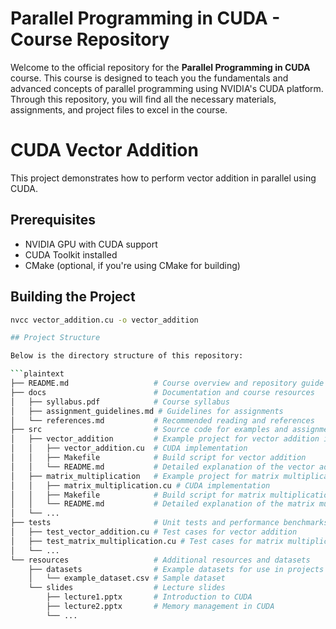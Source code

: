 # Parallel Programming in CUDA - Course Repository

Welcome to the official repository for the **Parallel Programming in CUDA** course. This course is designed to teach you the fundamentals and advanced concepts of parallel programming using NVIDIA's CUDA platform. Through this repository, you will find all the necessary materials, assignments, and project files to excel in the course.

# CUDA Vector Addition

This project demonstrates how to perform vector addition in parallel using CUDA.

## Prerequisites

- NVIDIA GPU with CUDA support
- CUDA Toolkit installed
- CMake (optional, if you're using CMake for building)

## Building the Project

```bash
nvcc vector_addition.cu -o vector_addition

## Project Structure

Below is the directory structure of this repository:

```plaintext
├── README.md                   # Course overview and repository guide
├── docs                        # Documentation and course resources
│   ├── syllabus.pdf            # Course syllabus
│   ├── assignment_guidelines.md # Guidelines for assignments
│   └── references.md           # Recommended reading and references
├── src                         # Source code for examples and assignments
│   ├── vector_addition         # Example project for vector addition in CUDA
│   │   ├── vector_addition.cu  # CUDA implementation
│   │   ├── Makefile            # Build script for vector addition
│   │   └── README.md           # Detailed explanation of the vector addition project
│   ├── matrix_multiplication   # Example project for matrix multiplication in CUDA
│   │   ├── matrix_multiplication.cu # CUDA implementation
│   │   ├── Makefile            # Build script for matrix multiplication
│   │   └── README.md           # Detailed explanation of the matrix multiplication project
│   └── ...
├── tests                       # Unit tests and performance benchmarks
│   ├── test_vector_addition.cu # Test cases for vector addition
│   ├── test_matrix_multiplication.cu # Test cases for matrix multiplication
│   └── ...
└── resources                   # Additional resources and datasets
    ├── datasets                # Example datasets for use in projects
    │   └── example_dataset.csv # Sample dataset
    └── slides                  # Lecture slides
        ├── lecture1.pptx       # Introduction to CUDA
        ├── lecture2.pptx       # Memory management in CUDA
        └── ...
